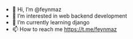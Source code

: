 - 👋 Hi, I’m @feynmaz
- 👀 I’m interested in web backend development
- 🌱 I’m currently learning django
- 📫 How to reach me https://t.me/feynmaz

<!---
feynmaz/feynmaz is a ✨ special ✨ repository because its `README.md` (this file) appears on your GitHub profile.
You can click the Preview link to take a look at your changes.
--->

